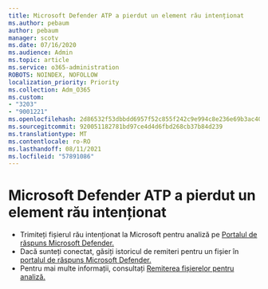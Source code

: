 ```yaml
---
title: Microsoft Defender ATP a pierdut un element rău intenționat
ms.author: pebaum
author: pebaum
manager: scotv
ms.date: 07/16/2020
ms.audience: Admin
ms.topic: article
ms.service: o365-administration
ROBOTS: NOINDEX, NOFOLLOW
localization_priority: Priority
ms.collection: Adm_O365
ms.custom:
- "3203"
- "9001221"
ms.openlocfilehash: 2d86532f53dbbdd6957f52c855f242c9e994c8e236e69b3ac40800e4bce97d85
ms.sourcegitcommit: 920051182781bd97ce4d4d6fbd268cb37b84d239
ms.translationtype: MT
ms.contentlocale: ro-RO
ms.lasthandoff: 08/11/2021
ms.locfileid: "57891086"
---
```

# <a name="microsoft-defender-atp-missed-a-malicious-item"></a>Microsoft Defender ATP a pierdut un element rău intenționat

- Trimiteți fișierul rău intenționat la Microsoft pentru analiză pe [Portalul de răspuns Microsoft Defender.](https://www.microsoft.com/wdsi/filesubmission/) 
- Dacă sunteți conectat, găsiți istoricul de remiteri pentru un fișier în [portalul de răspuns Microsoft Defender.](https://www.microsoft.com/wdsi/submissionhistory)
- Pentru mai multe informații, consultați [Remiterea fișierelor pentru analiză.](https://docs.microsoft.com/windows/security/threat-protection/intelligence/submission-guide)